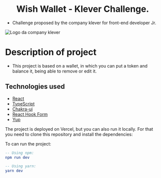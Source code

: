<h1 align="center"> Wish Wallet - Klever Challenge. </h1>

- Challenge proposed by the company klever for front-end developer Jr.

![Logo da company klever](https://pasteboard.co/Uszaja8Vfz8H.png)

# Description of project

- This project is based on a wallet, in which you can put a token and balance it, being able to remove or edit it.

## Technologies used

- [React](https://reactjs.org/)
- [TypeScript](https://typescriptlang.org/)
- [Chakra-ui](https://chakra-ui.com/)
- [React Hook Form](https://react-hook-form.com/)
- [Yup](https://github.com/jquense/yup)

The project is deployed on Vercel, but you can also run it locally. For that you need to clone this repository and install the dependencies:

To can run the project:

```elm
-- Using npm:
npm run dev

-- Using yarn:
yarn dev
```
